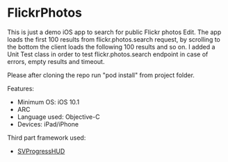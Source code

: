 # FlickrPhotos
This is just a demo iOS app to search for public Flickr photos Edit.
The app loads the first 100 results from flickr.photos.search request, by scrolling to the bottom the client loads the following 100 results and so on.
I added a Unit Test class in order to test flickr.photos.search endpoint in case of errors, empty results and timeout.

Please after cloning the repo run "pod install" from project folder.

Features:
- Minimum OS: iOS 10.1
- ARC
- Language used: Objective-C
- Devices: iPad/iPhone

Third part framework used:
- [SVProgressHUD](https://github.com/SVProgressHUD/SVProgressHUD)
